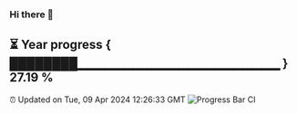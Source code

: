 ### Hi there 👋
⏳ Year progress { ████████▁▁▁▁▁▁▁▁▁▁▁▁▁▁▁▁▁▁▁▁▁▁ } 27.19 %
---
⏰ Updated on Tue, 09 Apr 2024 12:26:33 GMT
![Progress Bar CI](https://github.com/liununu/liununu/workflows/Progress%20Bar%20CI/badge.svg)
